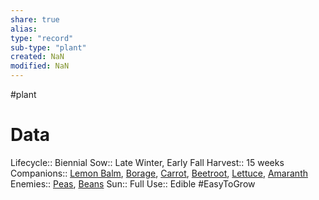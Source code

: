 ```yaml
---
share: true
alias: 
type: "record"
sub-type: "plant"
created: NaN 
modified: NaN
---
```

 #plant 
# Data
Lifecycle:: Biennial
Sow:: Late Winter, Early Fall
Harvest:: 15 weeks
Companions:: [Lemon Balm](./Lemon%20Balm.md), [Borage](./Borage.md), [Carrot](Carrot.md), [Beetroot](./Beetroot.md), [Lettuce](./Lettuce.md), [Amaranth](./Amaranth.md)
Enemies:: [Peas](./Peas.md), [Beans](Beans.md)
Sun:: Full
Use:: Edible
#EasyToGrow 